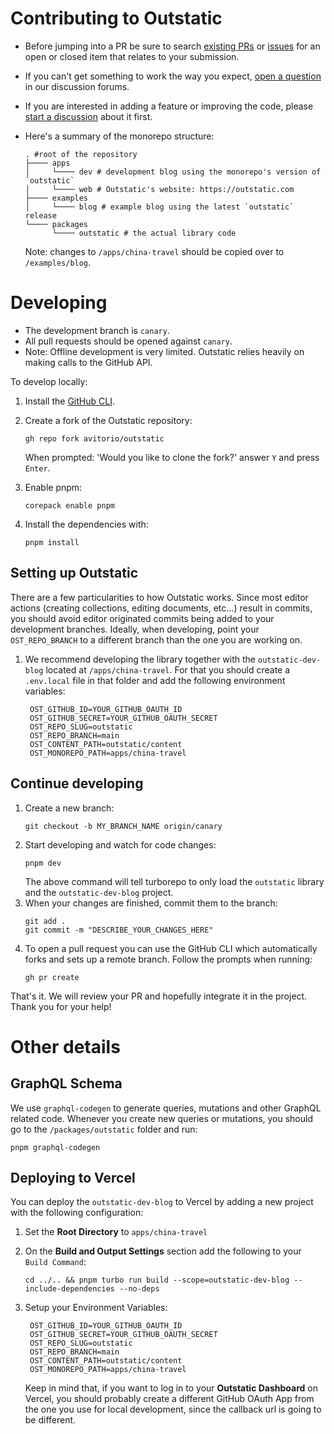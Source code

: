 # Contributing to Outstatic

- Before jumping into a PR be sure to search [existing PRs](https://github.com/avitorio/outstatic/pulls) or [issues](https://github.com/avitorio/outstatic/issues) for an open or closed item that relates to your submission.
- If you can't get something to work the way you expect, [open a question](https://github.com/avitorio/outstatic/discussions/new?category=q-a) in our discussion forums.
- If you are interested in adding a feature or improving the code, please [start a discussion](https://github.com/avitorio/outstatic/discussions/new?category=ideas) about it first.
- Here's a summary of the monorepo structure:

  ```
  . #root of the repository
  ├──── apps
  │     └──── dev # development blog using the monorepo's version of `outstatic`
  │     └──── web # Outstatic's website: https://outstatic.com
  ├──── examples
  │     └──── blog # example blog using the latest `outstatic` release
  └──── packages
        └──── outstatic # the actual library code

  ```

  Note: changes to `/apps/china-travel` should be copied over to `/examples/blog`.

# Developing

- The development branch is `canary`.
- All pull requests should be opened against `canary`.
- Note: Offline development is very limited. Outstatic relies heavily on making calls to the GitHub API.

To develop locally:

1. Install the [GitHub CLI](https://github.com/cli/cli#installation).
1. Create a fork of the Outstatic repository:

   ```
   gh repo fork avitorio/outstatic
   ```

   When prompted: 'Would you like to clone the fork?' answer `Y` and press `Enter`.

1. Enable pnpm:
   ```
   corepack enable pnpm
   ```
1. Install the dependencies with:
   ```
   pnpm install
   ```

## Setting up Outstatic

There are a few particularities to how Outstatic works. Since most editor actions (creating collections, editing documents, etc...) result in commits, you should avoid editor originated commits being added to your development branches. Ideally, when developing, point your `OST_REPO_BRANCH` to a different branch than the one you are working on.

1. We recommend developing the library together with the `outstatic-dev-blog` located at `/apps/china-travel`. For that you should create a `.env.local` file in that folder and add the following environment variables:
   ```
    OST_GITHUB_ID=YOUR_GITHUB_OAUTH_ID
    OST_GITHUB_SECRET=YOUR_GITHUB_OAUTH_SECRET
    OST_REPO_SLUG=outstatic
    OST_REPO_BRANCH=main
    OST_CONTENT_PATH=outstatic/content
    OST_MONOREPO_PATH=apps/china-travel
   ```

## Continue developing

1. Create a new branch:
   ```
   git checkout -b MY_BRANCH_NAME origin/canary
   ```
1. Start developing and watch for code changes:
   ```
   pnpm dev
   ```
   The above command will tell turborepo to only load the `outstatic` library and the `outstatic-dev-blog` project.
1. When your changes are finished, commit them to the branch:
   ```
   git add .
   git commit -m "DESCRIBE_YOUR_CHANGES_HERE"
   ```
1. To open a pull request you can use the GitHub CLI which automatically forks and sets up a remote branch. Follow the prompts when running:
   ```
   gh pr create
   ```

That's it. We will review your PR and hopefully integrate it in the project. Thank you for your help!

# Other details

## GraphQL Schema

We use `graphql-codegen` to generate queries, mutations and other GraphQL related code. Whenever you create new queries or mutations, you should go to the `/packages/outstatic` folder and run:

```
pnpm graphql-codegen
```

## Deploying to Vercel

You can deploy the `outstatic-dev-blog` to Vercel by adding a new project with the following configuration:

1. Set the **Root Directory** to `apps/china-travel`

1. On the **Build and Output Settings** section add the following to your `Build Command`:

   ```
   cd ../.. && pnpm turbo run build --scope=outstatic-dev-blog --include-dependencies --no-deps
   ```

1. Setup your Environment Variables:
   ```
    OST_GITHUB_ID=YOUR_GITHUB_OAUTH_ID
    OST_GITHUB_SECRET=YOUR_GITHUB_OAUTH_SECRET
    OST_REPO_SLUG=outstatic
    OST_REPO_BRANCH=main
    OST_CONTENT_PATH=outstatic/content
    OST_MONOREPO_PATH=apps/china-travel
   ```
   Keep in mind that, if you want to log in to your **Outstatic Dashboard** on Vercel, you should probably create a different GitHub OAuth App from the one you use for local development, since the callback url is going to be different.
